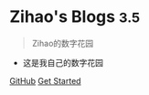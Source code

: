 
# Zihao's Blogs <small>3.5</small>

> Zihao的数字花园

- 这是我自己的数字花园

[GitHub](https://github.com/littleluckseu/ZihaoDigitalGarden/tree/master)
[Get Started](#ZihaoBlog)


